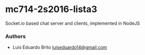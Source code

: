 # mc714-2s2016-lista3
Socket.io based chat server and clients, implemented in NodeJS


### Authors
- Luis Eduardo Brito <luiseduardo14@gmail.com>